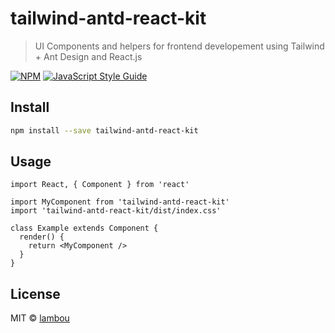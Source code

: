 # tailwind-antd-react-kit

> UI Components and helpers for frontend developement using Tailwind + Ant Design and React.js

[![NPM](https://img.shields.io/npm/v/tailwind-antd-react-kit.svg)](https://www.npmjs.com/package/tailwind-antd-react-kit) [![JavaScript Style Guide](https://img.shields.io/badge/code_style-standard-brightgreen.svg)](https://standardjs.com)

## Install

```bash
npm install --save tailwind-antd-react-kit
```

## Usage

```tsx
import React, { Component } from 'react'

import MyComponent from 'tailwind-antd-react-kit'
import 'tailwind-antd-react-kit/dist/index.css'

class Example extends Component {
  render() {
    return <MyComponent />
  }
}
```

## License

MIT © [lambou](https://github.com/lambou)

